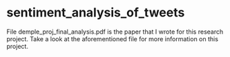 # sentiment_analysis_of_tweets
File demple_proj_final_analysis.pdf is the paper that I wrote for this research project. 
Take a look at the aforementioned file for more information on this project.
